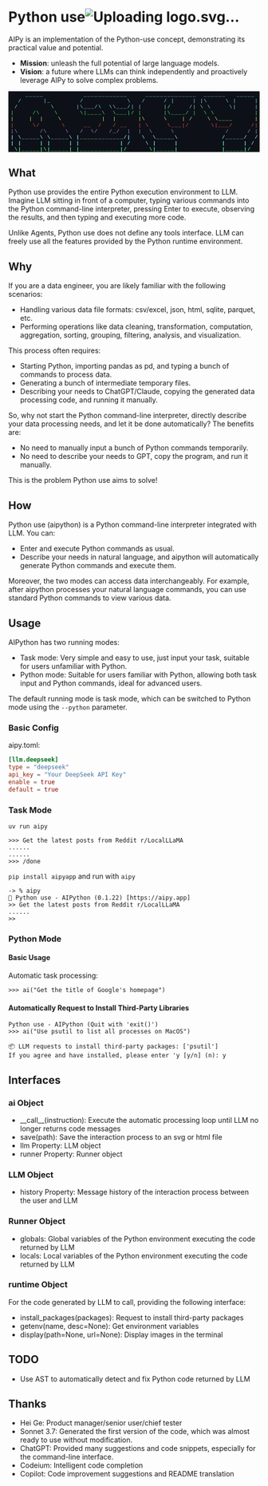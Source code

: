 
# Python use![Uploading logo.svg…]()

AIPy is an implementation of the Python-use concept, demonstrating its practical value and potential.
- **Mission**: unleash the full potential of large language models.
- **Vision**: a future where LLMs can think independently and proactively leverage AIPy to solve complex problems.
<div align="center">
<svg xmlns="http://www.w3.org/2000/svg" width="828" height="200" viewBox="0 0 828 200">
<defs>
<style>
.mono { font-family: "Consolas", "Monaco", "Lucida Console", "Liberation Mono", "DejaVu Sans Mono", monospace; font-size: 16px; }
</style>
</defs>
<rect width="100%" height="100%" fill="#0d1117"/>
<text x="56" y="16" class="mono" fill="#8BE9FD" font-weight="bold">_</text>
<text x="68" y="16" class="mono" fill="#8BE9FD" font-weight="bold">_</text>
<text x="80" y="16" class="mono" fill="#8BE9FD" font-weight="bold">_</text>
<text x="92" y="16" class="mono" fill="#8BE9FD" font-weight="bold">_</text>
<text x="104" y="16" class="mono" fill="#8BE9FD" font-weight="bold">_</text>
<text x="248" y="16" class="mono" fill="#8BE9FD" font-weight="bold">_</text>
<text x="260" y="16" class="mono" fill="#8BE9FD" font-weight="bold">_</text>
<text x="272" y="16" class="mono" fill="#8BE9FD" font-weight="bold">_</text>
<text x="284" y="16" class="mono" fill="#8BE9FD" font-weight="bold">_</text>
<text x="296" y="16" class="mono" fill="#8BE9FD" font-weight="bold">_</text>
<text x="308" y="16" class="mono" fill="#8BE9FD" font-weight="bold">_</text>
<text x="320" y="16" class="mono" fill="#8BE9FD" font-weight="bold">_</text>
<text x="332" y="16" class="mono" fill="#8BE9FD" font-weight="bold">_</text>
<text x="344" y="16" class="mono" fill="#8BE9FD" font-weight="bold">_</text>
<text x="356" y="16" class="mono" fill="#8BE9FD" font-weight="bold">_</text>
<text x="368" y="16" class="mono" fill="#8BE9FD" font-weight="bold">_</text>
<text x="380" y="16" class="mono" fill="#8BE9FD" font-weight="bold">_</text>
<text x="452" y="16" class="mono" fill="#8BE9FD" font-weight="bold">_</text>
<text x="464" y="16" class="mono" fill="#8BE9FD" font-weight="bold">_</text>
<text x="476" y="16" class="mono" fill="#8BE9FD" font-weight="bold">_</text>
<text x="488" y="16" class="mono" fill="#8BE9FD" font-weight="bold">_</text>
<text x="500" y="16" class="mono" fill="#8BE9FD" font-weight="bold">_</text>
<text x="512" y="16" class="mono" fill="#8BE9FD" font-weight="bold">_</text>
<text x="524" y="16" class="mono" fill="#8BE9FD" font-weight="bold">_</text>
<text x="536" y="16" class="mono" fill="#8BE9FD" font-weight="bold">_</text>
<text x="548" y="16" class="mono" fill="#8BE9FD" font-weight="bold">_</text>
<text x="560" y="16" class="mono" fill="#8BE9FD" font-weight="bold">_</text>
<text x="572" y="16" class="mono" fill="#8BE9FD" font-weight="bold">_</text>
<text x="584" y="16" class="mono" fill="#8BE9FD" font-weight="bold">_</text>
<text x="596" y="16" class="mono" fill="#8BE9FD" font-weight="bold">_</text>
<text x="608" y="16" class="mono" fill="#8BE9FD" font-weight="bold">_</text>
<text x="644" y="16" class="mono" fill="#8BE9FD" font-weight="bold">_</text>
<text x="656" y="16" class="mono" fill="#8BE9FD" font-weight="bold">_</text>
<text x="668" y="16" class="mono" fill="#8BE9FD" font-weight="bold">_</text>
<text x="680" y="16" class="mono" fill="#8BE9FD" font-weight="bold">_</text>
<text x="692" y="16" class="mono" fill="#8BE9FD" font-weight="bold">_</text>
<text x="704" y="16" class="mono" fill="#8BE9FD" font-weight="bold">_</text>
<text x="752" y="16" class="mono" fill="#8BE9FD" font-weight="bold">_</text>
<text x="764" y="16" class="mono" fill="#8BE9FD" font-weight="bold">_</text>
<text x="776" y="16" class="mono" fill="#8BE9FD" font-weight="bold">_</text>
<text x="788" y="16" class="mono" fill="#8BE9FD" font-weight="bold">_</text>
<text x="800" y="16" class="mono" fill="#8BE9FD" font-weight="bold">_</text>
<text x="32" y="36" class="mono" fill="#8BE9FD" font-weight="normal">/</text>
<text x="116" y="36" class="mono" fill="#8BE9FD" font-weight="normal">|</text>
<text x="128" y="36" class="mono" fill="#8BE9FD" font-weight="normal">_</text>
<text x="236" y="36" class="mono" fill="#8BE9FD" font-weight="normal">/</text>
<text x="392" y="36" class="mono" fill="#8BE9FD" font-weight="normal">\</text>
<text x="440" y="36" class="mono" fill="#8BE9FD" font-weight="normal">/</text>
<text x="512" y="36" class="mono" fill="#8BE9FD" font-weight="normal">/</text>
<text x="536" y="36" class="mono" fill="#8BE9FD" font-weight="normal">|</text>
<text x="608" y="36" class="mono" fill="#8BE9FD" font-weight="normal">|</text>
<text x="632" y="36" class="mono" fill="#8BE9FD" font-weight="normal">|</text>
<text x="644" y="36" class="mono" fill="#8BE9FD" font-weight="normal">\</text>
<text x="716" y="36" class="mono" fill="#8BE9FD" font-weight="normal">\</text>
<text x="740" y="36" class="mono" fill="#8BE9FD" font-weight="normal">|</text>
<text x="812" y="36" class="mono" fill="#8BE9FD" font-weight="normal">|</text>
<text x="20" y="56" class="mono" fill="#8BE9FD" font-weight="normal">/</text>
<text x="140" y="56" class="mono" fill="#8BE9FD" font-weight="normal">\</text>
<text x="224" y="56" class="mono" fill="#8BE9FD" font-weight="normal">|</text>
<text x="236" y="56" class="mono" fill="#8BE9FD" font-weight="normal">\</text>
<text x="248" y="56" class="mono" fill="#8BE9FD" font-weight="normal">_</text>
<text x="260" y="56" class="mono" fill="#8BE9FD" font-weight="normal">_</text>
<text x="272" y="56" class="mono" fill="#8BE9FD" font-weight="normal">_</text>
<text x="284" y="56" class="mono" fill="#8BE9FD" font-weight="normal">/</text>
<text x="296" y="56" class="mono" fill="#8BE9FD" font-weight="normal">\</text>
<text x="332" y="56" class="mono" fill="#8BE9FD" font-weight="normal">\</text>
<text x="344" y="56" class="mono" fill="#8BE9FD" font-weight="normal">\</text>
<text x="356" y="56" class="mono" fill="#8BE9FD" font-weight="normal">_</text>
<text x="368" y="56" class="mono" fill="#8BE9FD" font-weight="normal">_</text>
<text x="380" y="56" class="mono" fill="#8BE9FD" font-weight="normal">_</text>
<text x="392" y="56" class="mono" fill="#8BE9FD" font-weight="normal">/</text>
<text x="404" y="56" class="mono" fill="#8BE9FD" font-weight="normal">|</text>
<text x="428" y="56" class="mono" fill="#8BE9FD" font-weight="normal">|</text>
<text x="512" y="56" class="mono" fill="#8BE9FD" font-weight="normal">|</text>
<text x="524" y="56" class="mono" fill="#8BE9FD" font-weight="normal">/</text>
<text x="596" y="56" class="mono" fill="#8BE9FD" font-weight="normal">/</text>
<text x="608" y="56" class="mono" fill="#8BE9FD" font-weight="normal">|</text>
<text x="632" y="56" class="mono" fill="#8BE9FD" font-weight="normal">\</text>
<text x="656" y="56" class="mono" fill="#8BE9FD" font-weight="normal">\</text>
<text x="728" y="56" class="mono" fill="#8BE9FD" font-weight="normal">\</text>
<text x="740" y="56" class="mono" fill="#8BE9FD" font-weight="normal">|</text>
<text x="812" y="56" class="mono" fill="#8BE9FD" font-weight="normal">|</text>
<text x="8" y="76" class="mono" fill="#50FA7B" font-weight="normal">|</text>
<text x="80" y="76" class="mono" fill="#50FA7B" font-weight="normal">/</text>
<text x="92" y="76" class="mono" fill="#50FA7B" font-weight="normal">\</text>
<text x="152" y="76" class="mono" fill="#50FA7B" font-weight="normal">\</text>
<text x="236" y="76" class="mono" fill="#50FA7B" font-weight="normal">\</text>
<text x="248" y="76" class="mono" fill="#50FA7B" font-weight="normal">|</text>
<text x="260" y="76" class="mono" fill="#50FA7B" font-weight="normal">_</text>
<text x="272" y="76" class="mono" fill="#50FA7B" font-weight="normal">_</text>
<text x="284" y="76" class="mono" fill="#50FA7B" font-weight="normal">_</text>
<text x="296" y="76" class="mono" fill="#50FA7B" font-weight="normal">_</text>
<text x="308" y="76" class="mono" fill="#50FA7B" font-weight="normal">\</text>
<text x="344" y="76" class="mono" fill="#50FA7B" font-weight="normal">\</text>
<text x="356" y="76" class="mono" fill="#50FA7B" font-weight="normal">_</text>
<text x="368" y="76" class="mono" fill="#50FA7B" font-weight="normal">_</text>
<text x="380" y="76" class="mono" fill="#50FA7B" font-weight="normal">_</text>
<text x="392" y="76" class="mono" fill="#50FA7B" font-weight="normal">|</text>
<text x="404" y="76" class="mono" fill="#50FA7B" font-weight="normal">/</text>
<text x="428" y="76" class="mono" fill="#50FA7B" font-weight="normal">|</text>
<text x="512" y="76" class="mono" fill="#50FA7B" font-weight="normal">|</text>
<text x="524" y="76" class="mono" fill="#50FA7B" font-weight="normal">\</text>
<text x="536" y="76" class="mono" fill="#50FA7B" font-weight="normal">_</text>
<text x="548" y="76" class="mono" fill="#50FA7B" font-weight="normal">_</text>
<text x="560" y="76" class="mono" fill="#50FA7B" font-weight="normal">_</text>
<text x="572" y="76" class="mono" fill="#50FA7B" font-weight="normal">_</text>
<text x="584" y="76" class="mono" fill="#50FA7B" font-weight="normal">/</text>
<text x="608" y="76" class="mono" fill="#50FA7B" font-weight="normal">|</text>
<text x="644" y="76" class="mono" fill="#50FA7B" font-weight="normal">\</text>
<text x="668" y="76" class="mono" fill="#50FA7B" font-weight="normal">\</text>
<text x="812" y="76" class="mono" fill="#50FA7B" font-weight="normal">|</text>
<text x="8" y="96" class="mono" fill="#F1FA8C" font-weight="normal">|</text>
<text x="68" y="96" class="mono" fill="#F1FA8C" font-weight="normal">|</text>
<text x="104" y="96" class="mono" fill="#F1FA8C" font-weight="normal">|</text>
<text x="164" y="96" class="mono" fill="#F1FA8C" font-weight="normal">\</text>
<text x="308" y="96" class="mono" fill="#F1FA8C" font-weight="normal">|</text>
<text x="344" y="96" class="mono" fill="#F1FA8C" font-weight="normal">|</text>
<text x="428" y="96" class="mono" fill="#F1FA8C" font-weight="normal">|</text>
<text x="440" y="96" class="mono" fill="#F1FA8C" font-weight="normal">\</text>
<text x="512" y="96" class="mono" fill="#F1FA8C" font-weight="normal">\</text>
<text x="572" y="96" class="mono" fill="#F1FA8C" font-weight="normal">|</text>
<text x="596" y="96" class="mono" fill="#F1FA8C" font-weight="normal">/</text>
<text x="656" y="96" class="mono" fill="#F1FA8C" font-weight="normal">\</text>
<text x="680" y="96" class="mono" fill="#F1FA8C" font-weight="normal">\</text>
<text x="692" y="96" class="mono" fill="#F1FA8C" font-weight="normal">_</text>
<text x="704" y="96" class="mono" fill="#F1FA8C" font-weight="normal">_</text>
<text x="716" y="96" class="mono" fill="#F1FA8C" font-weight="normal">_</text>
<text x="728" y="96" class="mono" fill="#F1FA8C" font-weight="normal">_</text>
<text x="812" y="96" class="mono" fill="#F1FA8C" font-weight="normal">|</text>
<text x="8" y="116" class="mono" fill="#FF5555" font-weight="normal">|</text>
<text x="80" y="116" class="mono" fill="#FF5555" font-weight="normal">\</text>
<text x="92" y="116" class="mono" fill="#FF5555" font-weight="normal">/</text>
<text x="176" y="116" class="mono" fill="#FF5555" font-weight="normal">\</text>
<text x="248" y="116" class="mono" fill="#FF5555" font-weight="normal">_</text>
<text x="260" y="116" class="mono" fill="#FF5555" font-weight="normal">_</text>
<text x="296" y="116" class="mono" fill="#FF5555" font-weight="normal">/</text>
<text x="344" y="116" class="mono" fill="#FF5555" font-weight="normal">/</text>
<text x="368" y="116" class="mono" fill="#FF5555" font-weight="normal">_</text>
<text x="380" y="116" class="mono" fill="#FF5555" font-weight="normal">_</text>
<text x="428" y="116" class="mono" fill="#FF5555" font-weight="normal">|</text>
<text x="452" y="116" class="mono" fill="#FF5555" font-weight="normal">\</text>
<text x="524" y="116" class="mono" fill="#FF5555" font-weight="normal">\</text>
<text x="536" y="116" class="mono" fill="#FF5555" font-weight="normal">_</text>
<text x="548" y="116" class="mono" fill="#FF5555" font-weight="normal">_</text>
<text x="560" y="116" class="mono" fill="#FF5555" font-weight="normal">_</text>
<text x="572" y="116" class="mono" fill="#FF5555" font-weight="normal">|</text>
<text x="584" y="116" class="mono" fill="#FF5555" font-weight="normal">/</text>
<text x="668" y="116" class="mono" fill="#FF5555" font-weight="normal">\</text>
<text x="680" y="116" class="mono" fill="#FF5555" font-weight="normal">|</text>
<text x="692" y="116" class="mono" fill="#FF5555" font-weight="normal">_</text>
<text x="704" y="116" class="mono" fill="#FF5555" font-weight="normal">_</text>
<text x="716" y="116" class="mono" fill="#FF5555" font-weight="normal">_</text>
<text x="728" y="116" class="mono" fill="#FF5555" font-weight="normal">/</text>
<text x="800" y="116" class="mono" fill="#FF5555" font-weight="normal">/</text>
<text x="812" y="116" class="mono" fill="#FF5555" font-weight="normal">|</text>
<text x="8" y="136" class="mono" fill="#BD93F9" font-weight="normal">|</text>
<text x="20" y="136" class="mono" fill="#BD93F9" font-weight="normal">\</text>
<text x="104" y="136" class="mono" fill="#BD93F9" font-weight="normal">/</text>
<text x="116" y="136" class="mono" fill="#BD93F9" font-weight="normal">\</text>
<text x="188" y="136" class="mono" fill="#BD93F9" font-weight="normal">\</text>
<text x="236" y="136" class="mono" fill="#BD93F9" font-weight="normal">/</text>
<text x="272" y="136" class="mono" fill="#BD93F9" font-weight="normal">\</text>
<text x="284" y="136" class="mono" fill="#BD93F9" font-weight="normal">/</text>
<text x="332" y="136" class="mono" fill="#BD93F9" font-weight="normal">/</text>
<text x="344" y="136" class="mono" fill="#BD93F9" font-weight="normal">_</text>
<text x="356" y="136" class="mono" fill="#BD93F9" font-weight="normal">/</text>
<text x="392" y="136" class="mono" fill="#BD93F9" font-weight="normal">|</text>
<text x="428" y="136" class="mono" fill="#BD93F9" font-weight="normal">|</text>
<text x="464" y="136" class="mono" fill="#BD93F9" font-weight="normal">\</text>
<text x="536" y="136" class="mono" fill="#BD93F9" font-weight="normal">\</text>
<text x="716" y="136" class="mono" fill="#BD93F9" font-weight="normal">/</text>
<text x="788" y="136" class="mono" fill="#BD93F9" font-weight="normal">/</text>
<text x="812" y="136" class="mono" fill="#BD93F9" font-weight="normal">|</text>
<text x="8" y="156" class="mono" fill="#8BE9FD" font-weight="bold">|</text>
<text x="32" y="156" class="mono" fill="#8BE9FD" font-weight="bold">\</text>
<text x="44" y="156" class="mono" fill="#8BE9FD" font-weight="bold">_</text>
<text x="56" y="156" class="mono" fill="#8BE9FD" font-weight="bold">_</text>
<text x="68" y="156" class="mono" fill="#8BE9FD" font-weight="bold">_</text>
<text x="80" y="156" class="mono" fill="#8BE9FD" font-weight="bold">_</text>
<text x="92" y="156" class="mono" fill="#8BE9FD" font-weight="bold">_</text>
<text x="104" y="156" class="mono" fill="#8BE9FD" font-weight="bold">\</text>
<text x="128" y="156" class="mono" fill="#8BE9FD" font-weight="bold">\</text>
<text x="140" y="156" class="mono" fill="#8BE9FD" font-weight="bold">_</text>
<text x="152" y="156" class="mono" fill="#8BE9FD" font-weight="bold">_</text>
<text x="164" y="156" class="mono" fill="#8BE9FD" font-weight="bold">_</text>
<text x="176" y="156" class="mono" fill="#8BE9FD" font-weight="bold">_</text>
<text x="188" y="156" class="mono" fill="#8BE9FD" font-weight="bold">_</text>
<text x="200" y="156" class="mono" fill="#8BE9FD" font-weight="bold">\</text>
<text x="224" y="156" class="mono" fill="#8BE9FD" font-weight="bold">|</text>
<text x="236" y="156" class="mono" fill="#8BE9FD" font-weight="bold">_</text>
<text x="248" y="156" class="mono" fill="#8BE9FD" font-weight="bold">_</text>
<text x="260" y="156" class="mono" fill="#8BE9FD" font-weight="bold">_</text>
<text x="272" y="156" class="mono" fill="#8BE9FD" font-weight="bold">_</text>
<text x="284" y="156" class="mono" fill="#8BE9FD" font-weight="bold">_</text>
<text x="296" y="156" class="mono" fill="#8BE9FD" font-weight="bold">_</text>
<text x="308" y="156" class="mono" fill="#8BE9FD" font-weight="bold">_</text>
<text x="320" y="156" class="mono" fill="#8BE9FD" font-weight="bold">_</text>
<text x="332" y="156" class="mono" fill="#8BE9FD" font-weight="bold">_</text>
<text x="344" y="156" class="mono" fill="#8BE9FD" font-weight="bold">_</text>
<text x="356" y="156" class="mono" fill="#8BE9FD" font-weight="bold">_</text>
<text x="368" y="156" class="mono" fill="#8BE9FD" font-weight="bold">_</text>
<text x="380" y="156" class="mono" fill="#8BE9FD" font-weight="bold">/</text>
<text x="392" y="156" class="mono" fill="#8BE9FD" font-weight="bold">|</text>
<text x="440" y="156" class="mono" fill="#8BE9FD" font-weight="bold">\</text>
<text x="476" y="156" class="mono" fill="#8BE9FD" font-weight="bold">\</text>
<text x="488" y="156" class="mono" fill="#8BE9FD" font-weight="bold">_</text>
<text x="500" y="156" class="mono" fill="#8BE9FD" font-weight="bold">_</text>
<text x="512" y="156" class="mono" fill="#8BE9FD" font-weight="bold">_</text>
<text x="524" y="156" class="mono" fill="#8BE9FD" font-weight="bold">_</text>
<text x="536" y="156" class="mono" fill="#8BE9FD" font-weight="bold">_</text>
<text x="548" y="156" class="mono" fill="#8BE9FD" font-weight="bold">\</text>
<text x="704" y="156" class="mono" fill="#8BE9FD" font-weight="bold">/</text>
<text x="716" y="156" class="mono" fill="#8BE9FD" font-weight="bold">_</text>
<text x="728" y="156" class="mono" fill="#8BE9FD" font-weight="bold">_</text>
<text x="740" y="156" class="mono" fill="#8BE9FD" font-weight="bold">_</text>
<text x="752" y="156" class="mono" fill="#8BE9FD" font-weight="bold">_</text>
<text x="764" y="156" class="mono" fill="#8BE9FD" font-weight="bold">_</text>
<text x="776" y="156" class="mono" fill="#8BE9FD" font-weight="bold">/</text>
<text x="812" y="156" class="mono" fill="#8BE9FD" font-weight="bold">/</text>
<text x="8" y="176" class="mono" fill="#8BE9FD" font-weight="bold">|</text>
<text x="32" y="176" class="mono" fill="#8BE9FD" font-weight="bold">|</text>
<text x="104" y="176" class="mono" fill="#8BE9FD" font-weight="bold">|</text>
<text x="128" y="176" class="mono" fill="#8BE9FD" font-weight="bold">|</text>
<text x="200" y="176" class="mono" fill="#8BE9FD" font-weight="bold">|</text>
<text x="224" y="176" class="mono" fill="#8BE9FD" font-weight="bold">|</text>
<text x="368" y="176" class="mono" fill="#8BE9FD" font-weight="bold">|</text>
<text x="392" y="176" class="mono" fill="#8BE9FD" font-weight="bold">/</text>
<text x="452" y="176" class="mono" fill="#8BE9FD" font-weight="bold">\</text>
<text x="476" y="176" class="mono" fill="#8BE9FD" font-weight="bold">|</text>
<text x="548" y="176" class="mono" fill="#8BE9FD" font-weight="bold">|</text>
<text x="704" y="176" class="mono" fill="#8BE9FD" font-weight="bold">|</text>
<text x="776" y="176" class="mono" fill="#8BE9FD" font-weight="bold">|</text>
<text x="800" y="176" class="mono" fill="#8BE9FD" font-weight="bold">/</text>
<text x="20" y="196" class="mono" fill="#50FA7B" font-weight="bold">\</text>
<text x="32" y="196" class="mono" fill="#50FA7B" font-weight="bold">|</text>
<text x="44" y="196" class="mono" fill="#50FA7B" font-weight="bold">_</text>
<text x="56" y="196" class="mono" fill="#50FA7B" font-weight="bold">_</text>
<text x="68" y="196" class="mono" fill="#50FA7B" font-weight="bold">_</text>
<text x="80" y="196" class="mono" fill="#50FA7B" font-weight="bold">_</text>
<text x="92" y="196" class="mono" fill="#50FA7B" font-weight="bold">_</text>
<text x="104" y="196" class="mono" fill="#50FA7B" font-weight="bold">|</text>
<text x="116" y="196" class="mono" fill="#50FA7B" font-weight="bold">\</text>
<text x="128" y="196" class="mono" fill="#50FA7B" font-weight="bold">|</text>
<text x="140" y="196" class="mono" fill="#50FA7B" font-weight="bold">_</text>
<text x="152" y="196" class="mono" fill="#50FA7B" font-weight="bold">_</text>
<text x="164" y="196" class="mono" fill="#50FA7B" font-weight="bold">_</text>
<text x="176" y="196" class="mono" fill="#50FA7B" font-weight="bold">_</text>
<text x="188" y="196" class="mono" fill="#50FA7B" font-weight="bold">_</text>
<text x="200" y="196" class="mono" fill="#50FA7B" font-weight="bold">|</text>
<text x="224" y="196" class="mono" fill="#50FA7B" font-weight="bold">|</text>
<text x="236" y="196" class="mono" fill="#50FA7B" font-weight="bold">_</text>
<text x="248" y="196" class="mono" fill="#50FA7B" font-weight="bold">_</text>
<text x="260" y="196" class="mono" fill="#50FA7B" font-weight="bold">_</text>
<text x="272" y="196" class="mono" fill="#50FA7B" font-weight="bold">_</text>
<text x="284" y="196" class="mono" fill="#50FA7B" font-weight="bold">_</text>
<text x="296" y="196" class="mono" fill="#50FA7B" font-weight="bold">_</text>
<text x="308" y="196" class="mono" fill="#50FA7B" font-weight="bold">_</text>
<text x="320" y="196" class="mono" fill="#50FA7B" font-weight="bold">_</text>
<text x="332" y="196" class="mono" fill="#50FA7B" font-weight="bold">_</text>
<text x="344" y="196" class="mono" fill="#50FA7B" font-weight="bold">_</text>
<text x="356" y="196" class="mono" fill="#50FA7B" font-weight="bold">_</text>
<text x="368" y="196" class="mono" fill="#50FA7B" font-weight="bold">|</text>
<text x="380" y="196" class="mono" fill="#50FA7B" font-weight="bold">/</text>
<text x="464" y="196" class="mono" fill="#50FA7B" font-weight="bold">\</text>
<text x="476" y="196" class="mono" fill="#50FA7B" font-weight="bold">|</text>
<text x="488" y="196" class="mono" fill="#50FA7B" font-weight="bold">_</text>
<text x="500" y="196" class="mono" fill="#50FA7B" font-weight="bold">_</text>
<text x="512" y="196" class="mono" fill="#50FA7B" font-weight="bold">_</text>
<text x="524" y="196" class="mono" fill="#50FA7B" font-weight="bold">_</text>
<text x="536" y="196" class="mono" fill="#50FA7B" font-weight="bold">_</text>
<text x="548" y="196" class="mono" fill="#50FA7B" font-weight="bold">|</text>
<text x="704" y="196" class="mono" fill="#50FA7B" font-weight="bold">|</text>
<text x="716" y="196" class="mono" fill="#50FA7B" font-weight="bold">_</text>
<text x="728" y="196" class="mono" fill="#50FA7B" font-weight="bold">_</text>
<text x="740" y="196" class="mono" fill="#50FA7B" font-weight="bold">_</text>
<text x="752" y="196" class="mono" fill="#50FA7B" font-weight="bold">_</text>
<text x="764" y="196" class="mono" fill="#50FA7B" font-weight="bold">_</text>
<text x="776" y="196" class="mono" fill="#50FA7B" font-weight="bold">|</text>
<text x="788" y="196" class="mono" fill="#50FA7B" font-weight="bold">/</text>
</svg>
</div>

## What
Python use provides the entire Python execution environment to LLM. Imagine LLM sitting in front of a computer, typing various commands into the Python command-line interpreter, pressing Enter to execute, observing the results, and then typing and executing more code.

Unlike Agents, Python use does not define any tools interface. LLM can freely use all the features provided by the Python runtime environment.

## Why
If you are a data engineer, you are likely familiar with the following scenarios:
- Handling various data file formats: csv/excel, json, html, sqlite, parquet, etc.
- Performing operations like data cleaning, transformation, computation, aggregation, sorting, grouping, filtering, analysis, and visualization.

This process often requires:
- Starting Python, importing pandas as pd, and typing a bunch of commands to process data.
- Generating a bunch of intermediate temporary files.
- Describing your needs to ChatGPT/Claude, copying the generated data processing code, and running it manually.

So, why not start the Python command-line interpreter, directly describe your data processing needs, and let it be done automatically? The benefits are:
- No need to manually input a bunch of Python commands temporarily.
- No need to describe your needs to GPT, copy the program, and run it manually.

This is the problem Python use aims to solve!

## How
Python use (aipython) is a Python command-line interpreter integrated with LLM. You can:
- Enter and execute Python commands as usual.
- Describe your needs in natural language, and aipython will automatically generate Python commands and execute them.

Moreover, the two modes can access data interchangeably. For example, after aipython processes your natural language commands, you can use standard Python commands to view various data.

## Usage
AIPython has two running modes:
- Task mode: Very simple and easy to use, just input your task, suitable for users unfamiliar with Python.
- Python mode: Suitable for users familiar with Python, allowing both task input and Python commands, ideal for advanced users.

The default running mode is task mode, which can be switched to Python mode using the `--python` parameter.

### Basic Config
aipy.toml:
```toml
[llm.deepseek]
type = "deepseek"
api_key = "Your DeepSeek API Key"
enable = true
default = true
```

### Task Mode
`uv run aipy`
```
>>> Get the latest posts from Reddit r/LocalLLaMA
......
......
>>> /done
```

`pip install aipyapp` and run with `aipy`

```
-> % aipy
🚀 Python use - AIPython (0.1.22) [https://aipy.app]
>> Get the latest posts from Reddit r/LocalLLaMA
......
>>
```

### Python Mode

#### Basic Usage
Automatic task processing:

```
>>> ai("Get the title of Google's homepage")
```

#### Automatically Request to Install Third-Party Libraries
```
Python use - AIPython (Quit with 'exit()')
>>> ai("Use psutil to list all processes on MacOS")

📦 LLM requests to install third-party packages: ['psutil']
If you agree and have installed, please enter 'y [y/n] (n): y

```

## Interfaces
### ai Object
- \_\_call\_\_(instruction): Execute the automatic processing loop until LLM no longer returns code messages
- save(path): Save the interaction process to an svg or html file
- llm Property: LLM object
- runner Property: Runner object

### LLM Object
- history Property: Message history of the interaction process between the user and LLM

### Runner Object
- globals: Global variables of the Python environment executing the code returned by LLM
- locals: Local variables of the Python environment executing the code returned by LLM

### runtime Object
For the code generated by LLM to call, providing the following interface:
- install_packages(packages): Request to install third-party packages
- getenv(name, desc=None): Get environment variables
- display(path=None, url=None): Display images in the terminal

## TODO
- Use AST to automatically detect and fix Python code returned by LLM

## Thanks
- Hei Ge: Product manager/senior user/chief tester
- Sonnet 3.7: Generated the first version of the code, which was almost ready to use without modification.
- ChatGPT: Provided many suggestions and code snippets, especially for the command-line interface.
- Codeium: Intelligent code completion
- Copilot: Code improvement suggestions and README translation



